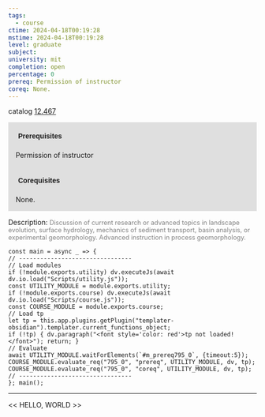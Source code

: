 ```yaml
---
tags:
  - course
ctime: 2024-04-18T00:19:28
mstime: 2024-04-18T00:19:28
level: graduate
subject: 
university: mit
completion: open
percentage: 0
prereq: Permission of instructor
coreq: None.
---
```


catalog [12.467](http://student.mit.edu/catalog/m12b.html#12.467)

<span style="display: block; padding: 15px; background-color: rgb(100, 100, 100, 0.2);"><font id="m_prereq795_0" style="display: block; font-family: Arial, sans-serif; font-weight: bold; padding: 5px">Prerequisites</font><br><span id="prereq795_0">Permission of instructor</span></span>
<span style="display: block; padding: 15px; background-color: rgb(100, 100, 100, 0.2);"><font id="m_coreq795_0" style="display: block; font-family: Arial, sans-serif; font-weight: bold; padding: 5px">Corequisites</font><br><span id="coreq795_0">None.</span></span>

<font style="">Description:</font>
<font style="color: grey; font-size: 0.8rem;">Discussion of current research or advanced topics in landscape evolution, surface hydrology, mechanics of sediment transport, basin analysis, or experimental geomorphology. Advanced instruction in process geomorphology.</font>

```dataviewjs
const main = async _ => {
// --------------------------------
// Load modules
if (!module.exports.utility) dv.executeJs(await dv.io.load("Scripts/utility.js"));
const UTILITY_MODULE = module.exports.utility;
if (!module.exports.course) dv.executeJs(await dv.io.load("Scripts/course.js"));
const COURSE_MODULE = module.exports.course;
// Load tp
let tp = this.app.plugins.getPlugin("templater-obsidian").templater.current_functions_object;
if (!tp) { dv.paragraph("<font style='color: red'>tp not loaded!</font>"); return; }
// Evaluate
await UTILITY_MODULE.waitForElements(`#m_prereq795_0`, {timeout:5});
COURSE_MODULE.evaluate_req("795_0", "prereq", UTILITY_MODULE, dv, tp);
COURSE_MODULE.evaluate_req("795_0", "coreq", UTILITY_MODULE, dv, tp);
// --------------------------------
}; main();
```

---

<< HELLO, WORLD >>
